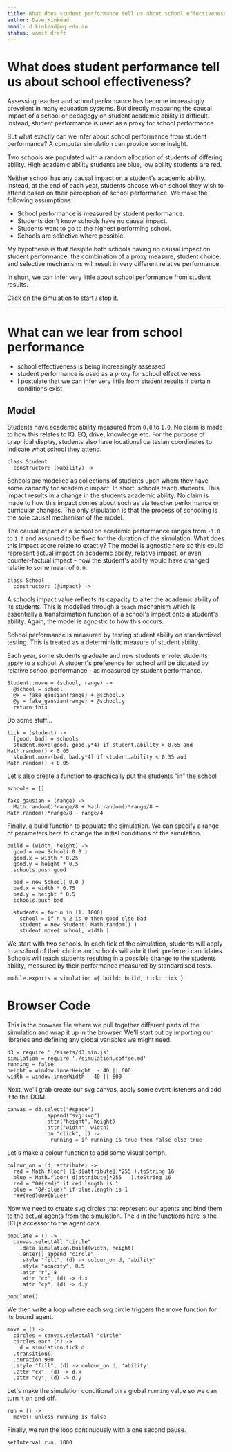 ```yaml
---
title: What does student performance tell us about school effectiveness?
author: Dave Kinkead
email: d.kinkead@uq.edu.au
status: vomit draft
---
```


# What does student performance tell us about school effectiveness?

Assessing teacher and school performance has become increasingly prevelent in many education systems. But directly measuring the causal impact of a school or pedagogy on student academic ability is difficult. Instead, student performance is used as a proxy for school performance.

But what exactly can we infer about school performance from student performance? A computer simulation can provide some insight.

Two schools are populated with a random allocation of students of differing ability. High academic ability students are blue, low ability students are red.

Neither school has any causal impact on a student's academic ability. Instead, at the end of each year, students choose which school they wish to attend based on their perception of school performance. We make the following assumptions:

  - School performance is measured by student performance.
  - Students don't know schools have no causal impact.
  - Students want to go to the highest performing school.
  - Schools are selective where possible.

My hypothesis is that desipite both schools having no causal impact on student performance, the combination of a proxy measure, student choice, and selective mechanisms will result in very different relative performance.

In short, we can infer very little about school performance from student results.

Click on the simulation to start / stop it.

<div id="space"></div>


---


# What can we lear from school performance

- school effectiveness is being increasingly assessed
- student performance is used as a proxy for school effectiveness
- I postulate that we can infer very little from student results if certain conditions exist

## Model


Students have academic ability measured from `0.0` to `1.0`.  No claim is made to how this relates to IQ, EQ, drive, knowledge etc.  For the purpose of graphical display, students also have locational cartesian coordinates to indicate what school they attend.


    class Student
      constructor: (@ability) ->


Schools are modelled as collections of students upon whom they have some capacity for academic impact.  In short, schools teach students.  This impact results in a change in the students academic ability.  No claim is made to how this impact comes about such as via teacher performance or curricular changes.  The only stipulation is that the process of schooling is the sole causal mechanism of the model.  

The causal impact of a school on academic performance ranges from `-1.0`  to `1.0` and assumed to be fixed for the duration of the simulation.  What does this impact score relate to exactly? The model is agnostic here so this could represent actual impact on academic ability, relative impact, or even counter-factual impact - how the student's ability would have changed relatie to some mean of `0.0`.  


    class School
      constructor: (@impact) ->


A schools impact value reflects its capacity to alter the academic ability of its students.  This is modelled through a `teach` mechanism which is essentially a transformation function of a school's impact onto a student's ability.  Again, the model is agnostic to how this occurs.


<!--     School::teach = (student) ->
      student.learn(impact) -->


School performance is measured by testing student ability on standardised testing.  This is treated as a deterministic measure of student ability.

<!-- 
    School::test = (student) ->
      @performance += student.ability -->


Each year, some students graduate and new students enrole. students apply to a school.  A student's preference for school will be dictated by relative school performance - as measured by student performance.


    Student::move = (school, range) ->
      @school = school
      @x = fake_gausian(range) + @school.x
      @y = fake_gausian(range) + @school.y
      return this


Do some stuff...


    tick = (student) ->
      [good, bad] = schools
      student.move(good, good.y*4) if student.ability > 0.65 and Math.random() < 0.05
      student.move(bad, bad.y*4) if student.ability < 0.35 and Math.random() < 0.05


Let's also create a function to graphically put the students "in" the school

    schools = []

    fake_gausian = (range) ->
      Math.random()*range/8 + Math.random()*range/8 + Math.random()*range/8 - range/4


Finally, a build function to populate the simulation.  We can specify a range of parameters here to change the initial conditions of the simulation.

    
    build = (width, height) ->
      good = new School( 0.0 )
      good.x = width * 0.25
      good.y = height * 0.5
      schools.push good

      bad = new School( 0.0 )
      bad.x = width * 0.75
      bad.y = height * 0.5
      schools.push bad

      students = for n in [1..1000]
        school = if n % 2 is 0 then good else bad
        student = new Student( Math.random() )
        student.move( school, width )


We start with two schools. In each tick of the simulation, students will apply to a school of their choice and schools will admit their preferred candidates. Schools will teach students resulting in a possible change to the students ability, measured by their performance measured by standardised tests.


    module.exports = simulation ={ build: build, tick: tick } 

# Browser Code

This is the browser file where we pull together different parts of the simulation and wrap it up in the browser.  We'll start out by importing our libraries and defining any global variables we might need.


    d3 = require './assets/d3.min.js'
    simulation = require './simulation.coffee.md'
    running = false
    height = window.innerHeight  - 40 || 600
    width = window.innerWidth - 40 || 600


Next, we'll grab create our svg canvas, apply some event listeners and add it to the DOM.


    canvas = d3.select("#space")
                .append("svg:svg")
                .attr("height", height)
                .attr("width", width)
                .on "click", () ->
                  running = if running is true then false else true
      

Let's make a colour function to add some visual oomph.


    colour_on = (d, attribute) ->
      red = Math.floor( (1-d[attribute])*255 ).toString 16
      blue = Math.floor( d[attribute]*255   ).toString 16
      red = "0#{red}" if red.length is 1
      blue = "0#{blue}" if blue.length is 1 
      "##{red}00#{blue}"


Now we need to create svg circles that represent our agents and bind them to the actual agents from the simulation.  The `d` in the functions here is the D3.js accessor to the agent data.

  
    populate = () ->
      canvas.selectAll "circle"
        .data simulation.build(width, height)
        .enter().append "circle"
        .style "fill", (d) -> colour_on d, 'ability'
        .style "opacity", 0.5
        .attr "r", 8
        .attr "cx", (d) -> d.x
        .attr "cy", (d) -> d.y

    populate()


We then write a loop where each svg circle triggers the move function for its bound agent.  


    move = () ->
      circles = canvas.selectAll "circle"
      circles.each (d) ->
        d = simulation.tick d
      .transition()
      .duration 900
      .style "fill", (d) -> colour_on d, 'ability'
      .attr "cx", (d) -> d.x
      .attr "cy", (d) -> d.y

Let's make the simulation conditional on a global `running` value so we can turn it on and off.


    run = () ->
      move() unless running is false


Finally, we run the loop continuously with a one second pause.


    setInterval run, 1000

<script type="text/javascript" src="assets/simulation.js"></script>
